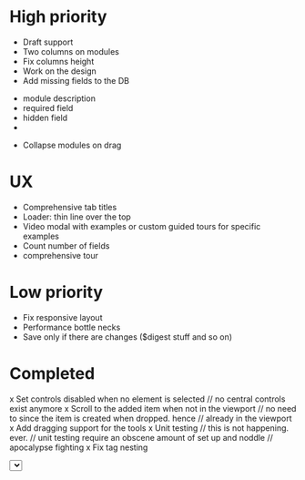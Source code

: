 High priority
===================
- Draft support
- Two columns on modules
- Fix columns height
- Work on the design
- Add missing fields to the DB
* module description
* required field
* hidden field
* 
- Collapse modules on drag

UX
========
- Comprehensive tab titles
- Loader: thin line over the top
- Video modal with examples or custom guided tours for specific examples
- Count number of fields
- comprehensive tour

Low priority
==================
- Fix responsive layout
- Performance bottle necks
- Save only if there are changes ($digest stuff and so on)

Completed
=========
x Set controls disabled when no element is selected
// no central controls exist anymore
x Scroll to the added item when not in the viewport
// no need to since the item is created when dropped. hence
// already in the viewport
x Add dragging support for the tools
x Unit testing 
// this is not happening. ever.
// unit testing require an obscene amount of set up and noddle
// apocalypse fighting
x Fix tag nesting <div> <element> <select> for fields
x Clean CSS
x Fix HTML5 semantics when possible 
x Angular dupes error on duplicated select options 
x Happy face along with "you have not added any fields message"
// used an arrow instead
x Use ng-class instead of jQuerying it
x Use animated background for selected elements
// A css3 background was used instead
x Guided tour at the beginning of a poll
x Favicons
x Reproduce scope bug in directives. 
  x Take out repetition in directives
  x File issue if bug in Angular
x Deleting is buggy after reordering the elements
